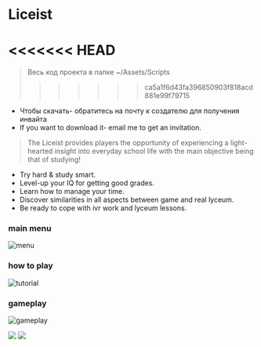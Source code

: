 #  Liceist #
<<<<<<< HEAD
=======
>Весь код проекта в папке ~/Assets/Scripts
>>>>>>> ca5a1f6d43fa396850903f818acd881e99f79715
* Чтобы скачать- обратитесь на почту к создателю для получения инвайта
* If you want to download it- email me to get an invitation.


>The Liceist provides players the opportunity of experiencing a light-hearted insight into everyday school life with the main objective being that of studying!


* Try hard & study smart.
* Level-up your IQ for getting good grades.
* Learn how to manage your time.
* Discover similarities in all aspects between game and real lyceum.
* Be ready to cope with ivr work and lyceum lessons.

### main menu ###
![menu](https://pp.userapi.com/c846321/v846321654/11db84/BDigZ7AO0QY.jpg)
### how to play ###
![tutorial](https://pp.userapi.com/c846321/v846321654/11db8e/tHNjR3nKsGk.jpg)
### gameplay ###
![gameplay](https://pp.userapi.com/c846321/v846321654/11db7a/IdaCkox4mw0.jpg)

![](showup1.gif)
![](showup2.gif)
